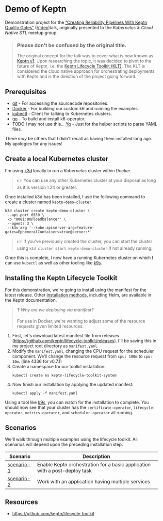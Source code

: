 # Demo of Keptn

Demonstration project for the ["Creating Reliability Pipelines With Keptn Quality Gates"](https://www.meetup.com/kubernetes-cloud-native-stl/events/292339663/)
([Video](https://www.youtube.com/watch?v=5u6GJIU0oi8))talk, originally presented to the _Kubernetes & Cloud Native STL_
meetup group.

> ### Please don't be confused by the original title.
> 
> The original concept for the talk was to cover what is now known as [Keptn v1](https://keptn.sh/). Upon researching the topic, it was decided
> to pivot to the future of Keptn, i.e. the [Keptn Lifecycle Toolkit (KLT)](https://lifecycle.keptn.sh/). The KLT is considered the cloud native
> approach for orchestrating deployments with Keptn and is the direction of the project going forward.

## Prerequisites
* [git](https://git-scm.com/) - For accessing the sourcecode repositories.
* [Docker](https://docs.docker.com/get-docker/) - For building our custom k6 and running the examples.
* [kubectl](https://kubernetes.io/releases/download/#kubectl) - Client for talking to Kubernetes clusters.
* [go](https://go.dev/doc/install) - To build and install k6-operator.
* TODO I may not use this... [Yq](https://mikefarah.gitbook.io/yq/) - Just for the helper scripts to parse YAML files.

There _may_ be others that I didn't recall as having them installed long ago. My apologies for any issues!

## Create a local Kubernetes cluster
I'm using [k3d](https://k3d.io/) locally to run a _Kubernetes_ cluster within _Docker_. 

> :point_right: You can use any other Kubernetes cluster at your disposal as long as it is version 1.24 or greater.

Once installed k3d has been installed, I use the following command to create a cluster named `keptn-demo-cluster`.

```shell
k3d cluster create keptn-demo-cluster \
 --api-port 6550 \
 -p "8081:80@loadbalancer" \
 --agents 3 \
 --k3s-arg '--kube-apiserver-arg=feature-gates=EphemeralContainers=true@server:*'
```
> :point_right: If you've previously created the cluster, you can start the cluster using `k3d cluster start keptn-demo-cluster`
> if not already running.

Once this is complete, I now have a running Kubernetes cluster on which I can use `kubectl` as well as other tooling
like [k9s](https://k9scli.io/).

## Installing the Keptn Lifecycle Toolkit
For this demonstration, we're going to install using the manifest for the latest release. Other [installation methods](https://lifecycle.keptn.sh/docs/install/),
including Helm, are available in the Keptn documentation.

> :question: _Why are we deploying via manifest?_
> 
> For use in Docker, we're wanting to adjust some of the resource requests given limited resources.

1. First, let's download latest manifest file from releases (https://github.com/keptn/lifecycle-toolkit/releases).
I'll be saving this in my project root directory as `manifest.yaml`.
1. Modify the `manifest.yaml`, changing the CPU request for the scheduler component. We'll change the resource request from `cpu: 100m` to `cpu: 10m`. (line 4336 for v0.7.1)
1. Create a namespace for our toolkit installation:
   ```shell
   kubectl create ns keptn-lifecycle-toolkit-system
   ```
1. Now finish our installation by applying the updated manifest:
   ```shell
   kubectl apply -f manifest.yaml
   ```
Using a tool like [k9s](https://k9scli.io/), you can watch for the installation to complete. You should now see that your
cluster has the `certificate-operator`, `lifecycle-operator`, `metrics-operator`, and `scheduler-operator` all running.

## Scenarios
We'll walk through multiple examples using the lifecycle toolkit. All scenarios will depend upon the preceding installation step.

| Scenario                  | Description                                                                |
|---------------------------|----------------------------------------------------------------------------|
| [scenario-1](scenario-1/) | Enable Keptn orchestration for a basic application with a post-deploy task |
| [scenario-2](scenario-2/) | Work with an application having multiple services                          |

## Resources
- https://github.com/keptn/lifecycle-toolkit
